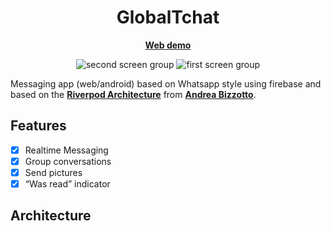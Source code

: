<h1 align="center">
    GlobalTchat
</h1>

<p align="center">
    <b>
        <a href="https://global-tchat-flutter-app.web.app">Web demo</a><br>
    </b>
</p>



<p align="center">
  <img src="https://user-images.githubusercontent.com/43412722/236698740-1ac462e9-2ae2-4766-9d7d-2eac0fa5e0a2.png" alt="second screen group"/>
  <img src="https://user-images.githubusercontent.com/43412722/236699189-a59d4bb9-a52a-4b33-839b-d66de73c4e2a.png" alt="first screen group"/>
</p>

Messaging app (web/android) based on Whatsapp style using firebase and based on the **[Riverpod Architecture](https://codewithandrea.com/articles/flutter-app-architecture-riverpod-introduction/)** from **[Andrea Bizzotto](https://github.com/bizz84/)**.

## Features

- [x]  Realtime Messaging
- [x]  Group conversations
- [x]  Send pictures
- [x]  “Was read” indicator

## Architecture

